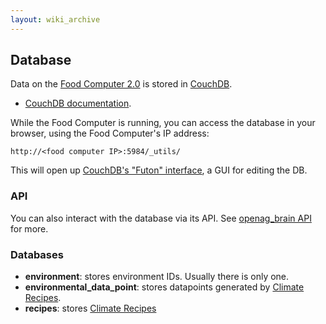 ```yaml
---
layout: wiki_archive
---
```


## Database

Data on the [Food Computer 2.0](../food_computer_2.md) is stored in
[CouchDB](http://couchdb.com/).

  - [CouchDB documentation](http://docs.couchdb.org/en/2.0.0/).

While the Food Computer is running, you can access the database in your
browser, using the Food Computer's IP address:

    http://<food computer IP>:5984/_utils/

This will open up [CouchDB's "Futon"
interface](http://docs.couchdb.org/en/1.6.1/intro/futon.html), a GUI for
editing the DB.

### API

You can also interact with the database via its API. See [openag\_brain
API](api.md) for more.

### Databases

  - **environment**: stores environment IDs. Usually there is only one.
  - **environmental\_data\_point**: stores datapoints generated by
    [Climate Recipes](../recipe/index.md).
  - **recipes**: stores [Climate Recipes](../recipe/index.md)
